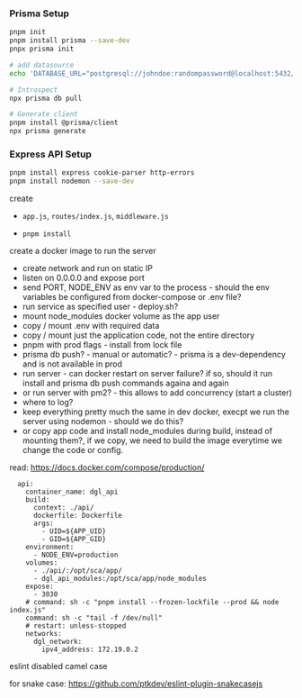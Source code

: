 ### Prisma Setup
```bash
pnpm init
pnpm install prisma --save-dev
pnpx prisma init

# add datasource
echo 'DATABASE_URL="postgresql://johndoe:randompassword@localhost:5432/mydb?schema=public"' > .env

# Introspect
npx prisma db pull

# Generate client
pnpm install @prisma/client
npx prisma generate
```

### Express API Setup
```bash
pnpm install express cookie-parser http-errors
pnpm install nodemon --save-dev
```

create
- `app.js`, `routes/index.js`, `middleware.js`


- `pnpm install`



create a docker image to run the server
- create network and run on static IP
- listen on 0.0.0.0 and expose port
- send PORT, NODE_ENV as env var to the process - should the env variables be configured from docker-compose or .env file?
- run service as specified user - deploy.sh?
- mount node_modules docker volume as the app user
- copy / mount .env with required data
- copy / mount just the application code, not the entire directory
- pnpm with prod flags - install from lock file
- prisma db push? - manual or automatic? - prisma is a dev-dependency and is not available in prod
- run server - can docker restart on server failure? if so, should it run install and prisma db push commands againa and again
- or run server with pm2? - this allows to add concurrency (start a cluster)
- where to log?
- keep everything pretty much the same in dev docker, execpt we run the server using nodemon - should we do this?
- or copy app code and install node_modules during build, instead of mounting them?, if we copy, we need to build the image everytime we change the code or config.

read: https://docs.docker.com/compose/production/


```
  api:
    container_name: dgl_api
    build:
      context: ./api/
      dockerfile: Dockerfile
      args:
        - UID=${APP_UID}
        - GID=${APP_GID}
    environment:
      - NODE_ENV=production
    volumes:
      - ./api/:/opt/sca/app/
      - dgl_api_modules:/opt/sca/app/node_modules
    expose:
      - 3030
    # command: sh -c "pnpm install --frozen-lockfile --prod && node index.js"
    command: sh -c "tail -f /dev/null"
    # restart: unless-stopped
    networks:
      dgl_network:
        ipv4_address: 172.19.0.2
```


eslint disabled camel case

for snake case: https://github.com/ptkdev/eslint-plugin-snakecasejs